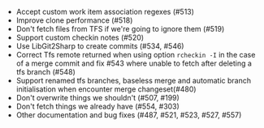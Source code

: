 * Accept custom work item association regexes (#513)
* Improve clone performance (#518)
* Don't fetch files from TFS if we're going to ignore them (#519)
* Support custom checkin notes (#520)
* Use LibGit2Sharp to create commits (#534, #546)
* Correct Tfs remote returned when using option `rcheckin -I` in the case of a merge commit
 and fix #543 where unable to fetch after deleting a tfs branch (#548)
* Support renamed tfs branches, baseless merge and automatic branch initialisation when encounter merge changeset(#480)
* Don't overwrite things we shouldn't (#507, #199)
* Don't fetch things we already have (#554, #303)
* Other documentation and bug fixes (#487, #521, #523, #527, #557)
